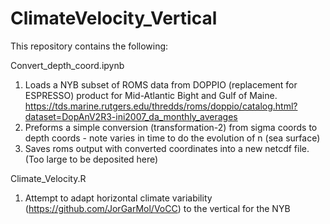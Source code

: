 # ClimateVelocity_Vertical

This repository contains the following:

Convert_depth_coord.ipynb 

1. Loads a NYB subset of ROMS data from DOPPIO (replacement for ESPRESSO) product for Mid-Atlantic Bight and Gulf of Maine.
https://tds.marine.rutgers.edu/thredds/roms/doppio/catalog.html?dataset=DopAnV2R3-ini2007_da_monthly_averages
2. Preforms a simple conversion (transformation-2) from sigma coords to depth coords - note varies in time to do the evolution of n (sea surface)
3. Saves roms output with converted coordinates into a new netcdf file.  (Too large to be deposited here)

Climate_Velocity.R 
1. Attempt to adapt horizontal climate variability (https://github.com/JorGarMol/VoCC) to the vertical for the NYB
